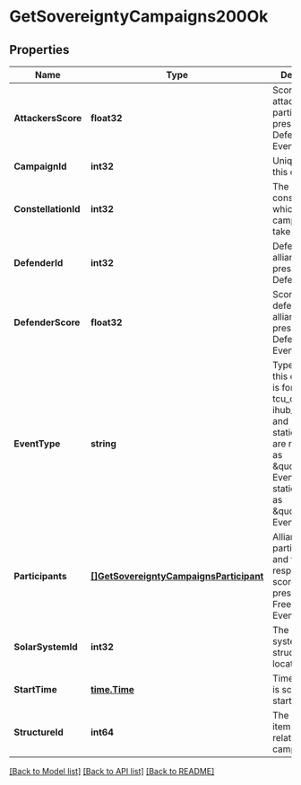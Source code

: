 # GetSovereigntyCampaigns200Ok

## Properties
Name | Type | Description | Notes
------------ | ------------- | ------------- | -------------
**AttackersScore** | **float32** | Score for all attacking parties, only present in Defense Events.  | [optional] [default to null]
**CampaignId** | **int32** | Unique ID for this campaign. | [default to null]
**ConstellationId** | **int32** | The constellation in which the campaign will take place.  | [default to null]
**DefenderId** | **int32** | Defending alliance, only present in Defense Events  | [optional] [default to null]
**DefenderScore** | **float32** | Score for the defending alliance, only present in Defense Events.  | [optional] [default to null]
**EventType** | **string** | Type of event this campaign is for. tcu_defense, ihub_defense and station_defense are referred to as \&quot;Defense Events\&quot;, station_freeport as \&quot;Freeport Events\&quot;.  | [default to null]
**Participants** | [**[]GetSovereigntyCampaignsParticipant**](get_sovereignty_campaigns_participant.md) | Alliance participating and their respective scores, only present in Freeport Events.  | [optional] [default to null]
**SolarSystemId** | **int32** | The solar system the structure is located in.  | [default to null]
**StartTime** | [**time.Time**](time.Time.md) | Time the event is scheduled to start.  | [default to null]
**StructureId** | **int64** | The structure item ID that is related to this campaign.  | [default to null]

[[Back to Model list]](../README.md#documentation-for-models) [[Back to API list]](../README.md#documentation-for-api-endpoints) [[Back to README]](../README.md)


